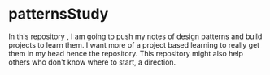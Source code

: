 # patternsStudy

In this repository , I am going to push my notes of design patterns and build projects to learn them. I want more of a project based learning to really get them in my head hence the repository. This repository might also help others who don't know where to start, a direction.